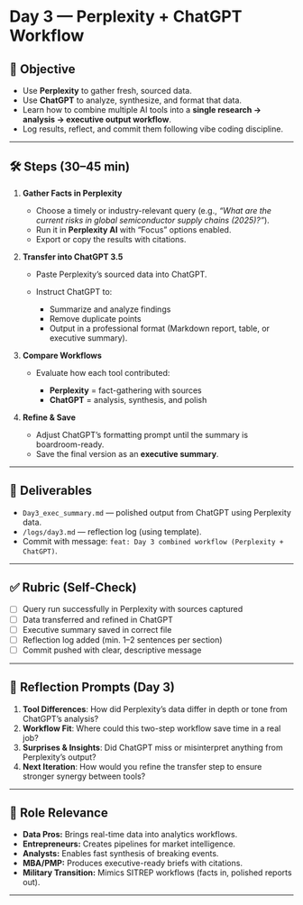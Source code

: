 # Day 3 — Perplexity + ChatGPT Workflow

## 📌 Objective

* Use **Perplexity** to gather fresh, sourced data.
* Use **ChatGPT** to analyze, synthesize, and format that data.
* Learn how to combine multiple AI tools into a **single research → analysis → executive output workflow**.
* Log results, reflect, and commit them following vibe coding discipline.

---

## 🛠 Steps (30–45 min)

1. **Gather Facts in Perplexity**

   * Choose a timely or industry-relevant query (e.g., *“What are the current risks in global semiconductor supply chains (2025)?”*).
   * Run it in **Perplexity AI** with “Focus” options enabled.
   * Export or copy the results with citations.

2. **Transfer into ChatGPT 3.5**

   * Paste Perplexity’s sourced data into ChatGPT.
   * Instruct ChatGPT to:

     * Summarize and analyze findings
     * Remove duplicate points
     * Output in a professional format (Markdown report, table, or executive summary).

3. **Compare Workflows**

   * Evaluate how each tool contributed:

     * **Perplexity** = fact-gathering with sources
     * **ChatGPT** = analysis, synthesis, and polish

4. **Refine & Save**

   * Adjust ChatGPT’s formatting prompt until the summary is boardroom-ready.
   * Save the final version as an **executive summary**.

---

## 📂 Deliverables

* `Day3_exec_summary.md` — polished output from ChatGPT using Perplexity data.
* `/logs/day3.md` — reflection log (using template).
* Commit with message: `feat: Day 3 combined workflow (Perplexity + ChatGPT)`.

---

## ✅ Rubric (Self-Check)

* [ ] Query run successfully in Perplexity with sources captured
* [ ] Data transferred and refined in ChatGPT
* [ ] Executive summary saved in correct file
* [ ] Reflection log added (min. 1–2 sentences per section)
* [ ] Commit pushed with clear, descriptive message

---

## 📝 Reflection Prompts (Day 3)

1. **Tool Differences**: How did Perplexity’s data differ in depth or tone from ChatGPT’s analysis?
2. **Workflow Fit**: Where could this two-step workflow save time in a real job?
3. **Surprises & Insights**: Did ChatGPT miss or misinterpret anything from Perplexity’s output?
4. **Next Iteration**: How would you refine the transfer step to ensure stronger synergy between tools?

---

## 🎯 Role Relevance

* **Data Pros:** Brings real-time data into analytics workflows.
* **Entrepreneurs:** Creates pipelines for market intelligence.
* **Analysts:** Enables fast synthesis of breaking events.
* **MBA/PMP:** Produces executive-ready briefs with citations.
* **Military Transition:** Mimics SITREP workflows (facts in, polished reports out).

---


